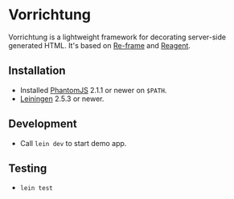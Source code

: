 Vorrichtung
===========

Vorrichtung is a lightweight framework for decorating server-side generated HTML. It's based on
 [Re-frame](https://github.com/Day8/re-frame) and [Reagent](https://github.com/reagent-project/reagent).


Installation
------------

* Installed [PhantomJS](http://phantomjs.org/) 2.1.1 or newer on `$PATH`.
* [Leiningen](http://leiningen.org/) 2.5.3 or newer.


Development
-----------

* Call `lein dev` to start demo app.


Testing
-------

* `lein test`
